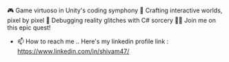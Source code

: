 🎮 Game virtuoso in Unity's coding symphony 🚀
Crafting interactive worlds, pixel by pixel 🌟
Debugging reality glitches with C# sorcery 🧙‍♂️
Join me on this epic quest!
- 📫 How to reach me .. Here's my linkedin profile link : https://www.linkedin.com/in/shivam47/

<!---
ShivamAnand47/ShivamAnand47 is a ✨ special ✨ repository because its `README.md` (this file) appears on your GitHub profile.
You can click the Preview link to take a look at your changes.
--->
